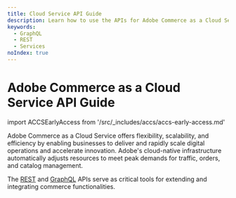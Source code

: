 ```yaml
---
title: Cloud Service API Guide
description: Learn how to use the APIs for Adobe Commerce as a Cloud Service.
keywords:
  - GraphQL
  - REST
  - Services
noIndex: true
---
```


# Adobe Commerce as a Cloud Service API Guide

import ACCSEarlyAccess from '/src/_includes/accs/accs-early-access.md'

<ACCSEarlyAccess />

Adobe Commerce as a Cloud Service offers flexibility, scalability, and efficiency by enabling businesses to deliver and rapidly scale digital operations and accelerate innovation. Adobe's cloud-native infrastructure automatically adjusts resources to meet peak demands for traffic, orders, and catalog management.

The [REST](/reference/cloud/rest/) and [GraphQL](/reference/cloud/graphql/) APIs serve as critical tools for extending and integrating commerce functionalities.
